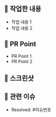 ## 🌱 작업한 내용

<!-- 아래 리스트를 지우고, 작업 내용을 적어주세요. -->

- 작업 내용 1
- 작업 내용 2

## 🌱 PR Point

<!-- 피드백을 받고 싶은 부분이나, 공유하고 싶은 부분을 적어주세요. -->

- PR Point 1
- PR Point 2

## 📸 스크린샷

<!-- 작업한 화면이 있다면 스크린 샷으로 첨부해주세요. -->


## 📮 관련 이슈

<!-- 작업한 이슈번호를 # 뒤에 붙여주세요. -->

- Resolved: #이슈번호
